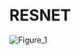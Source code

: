 # RESNET  
![Figure_1](https://github.com/user-attachments/assets/00423fb7-9fa2-45a6-99a1-070a67dbdedf)
